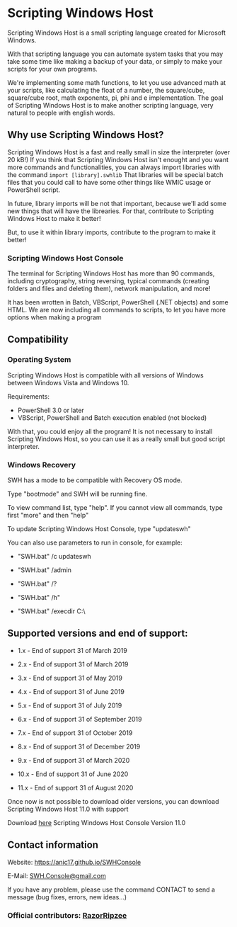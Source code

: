 # Scripting Windows Host

Scripting Windows Host is a small scripting language created for Microsoft Windows.

With that scripting language you can automate system tasks that you may take some time like making a backup of your data, or simply to make your scripts for your own programs.

We're implementing some math functions, to let you use advanced math at your scripts, like calculating the float of a number, the square/cube, square/cube root, math exponents, pi, phi and e implementation.
The goal of Scripting Windows Host is to make another scripting language, very natural to people with english words.


## Why use Scripting Windows Host?

Scripting Windows Host is a fast and really small in size the interpreter (over 20 kB!)
If you think that Scripting Windows Host isn't enought and you want more commands and functionalities, you can always import libraries with the command ``import [library].swhlib``
That libraries will be special batch files that you could call to have some other things like WMIC usage or PowerShell script.

In future, library imports will be not that important, because we'll add some new things that will have the librearies.
For that, contribute to Scripting Windows Host to make it better!

But, to use it within library imports, contribute to the program to make it better!

### Scripting Windows Host Console

The terminal for Scripting Windows Host has more than 90 commands, including cryptography, string reversing, typical commands (creating folders and files and deleting them), network manipulation, and more!

It has been wrotten in Batch, VBScript, PowerShell (.NET objects) and some HTML. We are now including all commands to scripts, to let you have more options when making a program

## Compatibility

### Operating System

Scripting Windows Host is compatible with all versions of Windows  between Windows Vista and Windows 10.

Requirements:

* PowerShell 3.0 or later
* VBScript, PowerShell and Batch execution enabled (not blocked)

With that, you could enjoy all the program!
It is not necessary to install Scripting Windows Host, so you can use it as a really small but good script interpreter.

### Windows Recovery

SWH has a mode to be compatible with Recovery OS mode.

Type "bootmode" and SWH will be running fine.


To view command list, type "help". If you cannot view all commands, type first "more" and then "help"


To update Scripting Windows Host Console, type "updateswh"

You can also use parameters to run in console, for example:

* "SWH.bat" /c updateswh
	
* "SWH.bat" /admin
	
* "SWH.bat" /?
	
* "SWH.bat" /h"
	
* "SWH.bat" /execdir C:\
	



## Supported versions and end of support:


* 1.x - End of support 31 of March 2019

* 2.x - End of support 31 of March 2019

* 3.x - End of support 31 of May 2019

* 4.x - End of support 31 of June 2019

* 5.x - End of support 31 of July 2019

* 6.x - End of support 31 of September 2019

* 7.x - End of support 31 of October 2019

* 8.x - End of support 31 of December 2019

* 9.x - End of support 31 of March 2020

* 10.x - End of support 31 of June 2020

* 11.x - End of support 31 of August 2020

Once now is not possible to download older versions, you can download Scripting Windows Host 11.0 with support


Download [here](http://https://raw.githubusercontent.com/anic17/SWH/master/SWH_Console.zip) Scripting Windows Host Console Version 11.0



## Contact information

Website: https://anic17.github.io/SWHConsole

E-Mail: SWH.Console@gmail.com

If you have any problem, please use the command CONTACT to send a message (bug fixes, errors, new ideas...)


### Official contributors: [RazorRipzee](https://github.com/RazorRipzee)
